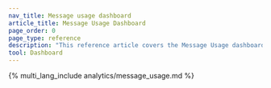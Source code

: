 ```yaml
---
nav_title: Message usage dashboard
article_title: Message Usage Dashboard
page_order: 0
page_type: reference
description: "This reference article covers the Message Usage dashboard, where you can view self-service insights into your SMS and WhatsApp credit usage."
tool: Dashboard
---
```


{% multi_lang_include analytics/message_usage.md %}